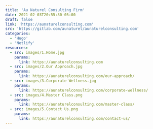 ```yaml
---
title: 'Au Naturel Consulting Firm'
date: 2021-02-03T20:55:30-05:00
draft: false
link: 'https://aunaturelconsulting.com'
src: 'https://gitlab.com/aunaturel/aunaturelconsulting.com'
categories:
  - 'Hugo'
  - 'Netlify'
resources:
  - src: images/1.Home.jpg
    params:
      link: https://aunaturelconsulting.com
  - src: images/2.Our Approach.jpg
    params:
      link: https://aunaturelconsulting.com/our-approach/
  - src: images/3.Corporate Wellness.jpg
    params:
      link: https://aunaturelconsulting.com/corporate-wellness/
  - src: images/4.Master Class.png
    params:
      link: https://aunaturelconsulting.com/master-class/
  - src: images/5.Contact Us.png
    params:
      link: https://aunaturelconsulting.com/contact-us/
---
```


